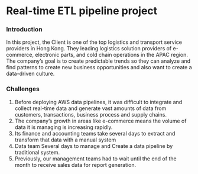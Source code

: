 # Real-time ETL pipeline project

<h3 align="left">Introduction</h3>

In this project, the Client is one of the top logistics and transport service providers in Hong Kong. They leading logistics solution providers of e-commerce, electronic parts, and cold chain operations in the APAC region. The company’s goal is to create predictable trends so they can analyze and find patterns to create new business opportunities and also want to create a data-driven culture.

<h3 align="left">Challenges</h3>

1. Before deploying AWS data pipelines, it was difficult to integrate and collect real-time data and generate vast amounts of data from customers, transactions,
business process and supply chains.
2. The company’s growth in areas like e-commerce means the volume of data it is managing is increasing rapidly.
3. Its finance and accounting teams take several days to extract and transform that data with a manual system
4. Data team Several days to manage and Create a data pipeline by traditional system.
5. Previously, our management teams had to wait until the end of the month to receive sales data for report generation.


